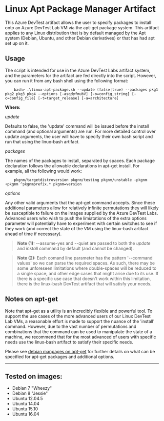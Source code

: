 # Linux Apt Package Manager Artifact
This Azure DevTest artifact allows the user to specify packages to install onto an Azure DevTest Lab VM
via the apt-get package system. This artifact applies to any Linux distribution that is by default managed 
by the Apt system (Debian, Ubuntu, and other Debian derivatives) or that has had apt set up on it.

## Usage 
The script is intended for use in the Azure DevTest Labs artifact system, and the parameters for the artifact are fed directly
into the script. However, you can run it from any bash shell using the following format:

        bash> .\linux-apt-package.sh --update (false|true) --packages pkg1 pkg2 pkg3 pkg4 --options [-asqdyfmubV] [-o=config_string] [-c=config_file] [-t=target_release] [-a=architecture]  

**Where:**

*update*

Defaults to false, the 'update' command will be issued before the install command (and optional arguments) are run. For more detailed
control over update arguments, the user will have to specify their own bash script and run that using the linux-bash artifact.

*packages*

The names of the packages to install, separated by spaces. Each package declaration follows the allowable declarations in apt-get
install. For example, all the following would work:

        pkgnm/targetdistroversion pkgnm/testing pkgnm/unstable -pkgnm +pkgnm ^pkgnmprefix.* pkgnm=version
        
*options*

Any other valid arguments that the apt-get command accepts. Since these additional parameters allow for relatively infinite permutations
they will likely be susceptible to failure on the images supplied by the Azure DevTest Labs. Advanced users who wish to push the limiatations
of the extra options parameter will potentially have to experiment with certain switches to see if they work (and correct the state of
the VM using the linux-bash artifact ahead of time if necessary).

> **Note (1):** --assume-yes and --quiet are passed to both the *update* and *install* command by default (and
> cannot be changed).  

> **Note (2):**
> Each comand line parameter has the pattern '--command values' so we can parse the required spaces. As such, there may be some unforeseen
> limitations where double-spaces will be reduced to a single space, and other edge cases that might arise due to its use. If there is a 
> specific use case that doesn't work within this limitation, there is the linux-bash DevTest artifact that will satisfy your needs.

## Notes on apt-get
Note that apt-get as a utility is an incredibly flexible and powerful tool. To support the use cases of the more advanced users of
our Linux DevTest Lab VMs, a reasonable effort is made to support the nuance of the 'install' command. However, due to the vast number of 
permutations and combinations that the command can be used to manipulate the state of a machine, we recommend that for the most advanced
of users with specific needs use the linux-bash artifact to satisfy their specific needs.

Please see [debian manpages on apt-get](http://manpages.debian.org/cgi-bin/man.cgi?query=apt-get) for further details on what can be 
specified for apt-get packages and additional options. 

---

## Tested on images:

- Debian 7 "Wheezy"
- Debian 8 "Jessie"
- Ubuntu 12.04.5
- Ubuntu 14.04 
- Ubuntu 15.10
- Ubuntu 16.04
